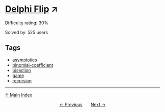 # [Delphi Flip](https://projecteuler.net/problem=770) ↗️

Difficulty rating: 30%

Solved by: 525 users
## Tags

- [asymptotics](../tags/asymptotics.md)
- [binomial-coefficient](../tags/binomial-coefficient.md)
- [bisection](../tags/bisection.md)
- [game](../tags/game.md)
- [recursion](../tags/recursion.md)



---

[↑ Main Index](../README.md)


<div align=center><a href='769.md'>← Previous</a> &nbsp;&nbsp; &nbsp;&nbsp;  <a href='771.md'>Next →</a></div>

